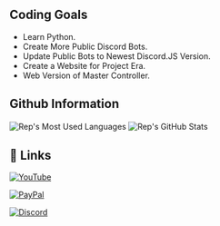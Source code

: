 
## Coding Goals

- Learn Python.
- Create More Public Discord Bots.
- Update Public Bots to Newest Discord.JS Version.
- Create a Website for Project Era.
- Web Version of Master Controller.


## Github Information
<img align="center" alt="Rep's Most Used Languages" src="https://github-readme-stats.vercel.app/api/top-langs/?username=RepGraphics&title_color=fff&icon_color=79ff97&text_color=9f9f9f&bg_color=151515" />
<img align="center" alt="Rep's GitHub Stats" src="https://github-readme-stats.vercel.app/api/?username=RepGraphics&show_icons=true&title_color=fff&icon_color=79ff97&text_color=9f9f9f&bg_color=151515" />

## 🔗 Links
[![YouTube](https://img.shields.io/youtube/channel/subscribers/UCVlqnigRMu-OkQ4Xf5YDrrA?label=Subscribe&logo=youtube&style=for-the-badge)](https://www.youtube.com/channel/UCVlqnigRMu-OkQ4Xf5YDrrA)

[![PayPal](https://img.shields.io/badge/PayPal-Donate-blue?style=for-the-badge&logo=paypal&logoColor=white)](https://paypal.me/repgraphics?country.x=GB&locale.x=en_GB)

[![Discord](https://img.shields.io/discord/812467944420409355?color=blueviolet&label=Discord&logo=discord&logoColor=white&style=for-the-badge)](https://discord.gg/GwJKw7KP9J)
